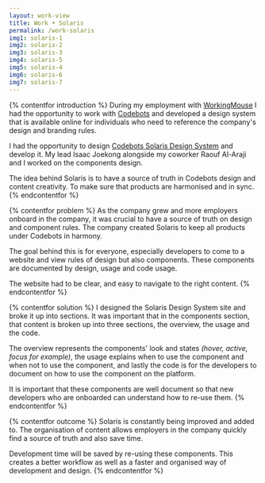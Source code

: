 ```yaml
---
layout: work-view
title: Work • Solaris
permalink: /work-solaris
img1: solaris-1
img2: solaris-2
img3: solaris-3
img4: solaris-5
img5: solaris-4
img6: solaris-6
img7: solaris-7
---
```


{% contentfor introduction %}
During my employment with <a href="/workingmouse" target="_blank">WorkingMouse</a> I had the opportunity to work with <a href="/codebotsmarketing">Codebots</a> and developed a design system that is available online for individuals who need to reference the company's design and branding rules.

I had the opportunity to design <a href="/codebotssolaris">Codebots Solaris Design System</a> and develop it. My lead Isaac Joekong alongside my coworker Raouf Al-Araji and I worked on the components design.

The idea behind Solaris is to have a source of truth in Codebots design and content creativity. To make sure that products are harmonised and in sync. 
{% endcontentfor %}


{% contentfor problem %}
As the company grew and more employers onboard in the company, it was crucial to have a source of truth on design and component rules. The company created Solaris to keep all products under Codebots in harmony. 

The goal behind this is for everyone, especially developers to come to a website and view rules of design but also components. These components are documented by design, usage and code usage. 

The website had to be clear, and easy to navigate to the right content. 
{% endcontentfor %}


{% contentfor solution %}
I designed the Solaris Design System site and broke it up into sections. It was important that in the components section, that content is broken up into three sections, the overview, the usage and the code.

The overview represents the components' look and states *(hover, active, focus for example)*, the usage explains when to use the component and when not to use the component, and lastly the code is for the developers to document on how to use the component on the platform.

It is important that these components are well document so that new developers who are onboarded can understand how to re-use them.
{% endcontentfor %}


{% contentfor outcome %}
Solaris is constantly being improved and added to. The organisation of content allows employers in the company quickly find a source of truth and also save time. 

Development time will be saved by re-using these components. This creates a better workflow as well as a faster and organised way of development and design. 
{% endcontentfor %}